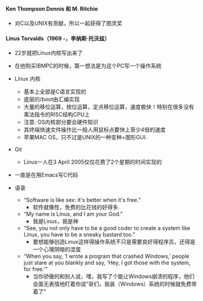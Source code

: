 #### Ken Thompson Dennis 和 M. Ritchie

- 对C以及UNIX有贡献，所以一起获得了图灵奖

#### Linus Torvalds（1969 -，李纳斯·托沃兹）

- 22岁就把Linux内核写出来了

- 在他购买IBMPC的时候，第一想法是为这个PC写一个操作系统

- Linux 内核

  - 基本上全部是C语言实现的
  - 底层的/boot由汇编实现
  - 大量的移位运算，按位运算，定点移位运算，速度极快！特别在很多没有乘法指令的RISC结构CPU上
  - 注意: OS内核部分要会硬件知识
  - 其终端快速文件操作比一般人用鼠标点要快上至少4倍的速度
  - 苹果MAC OS，只不过是UNIX的一种变种+图形GUI. 
  
- Git

  - Linus一人在3 April 2005仅仅花费了2个星期的时间实现的 

- 一直是在用Emacs写C代码

- 语录

  - “Software is like sex: it's       better when it's free.”
    - 软件就像性，免费的比花钱的好得多.
  - “My name is Linus, and I am your God.”
    - 我是Linus，我是神
  - “See, you not only have to be       a good coder to create a system like Linux, you have to be a sneaky bastard too.”
    - 要想能够创造Linux这样得操作系统不只是需要良好得程序员，还得是一个心理阴暗的混蛋
  - “When you say, ‘I wrote a       program that crashed Windows,’ people just stare at you blankly and say,       ‘Hey, I got those with the system, for free.’”
    - 当你骄傲的和别人说，嘿，我写了个能让Windows崩溃的程序，他们会面无表情地盯着你说“哥们，我装（Windows）系统的时候就免费带着了”